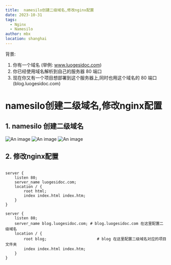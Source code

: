 ```yaml
---
title:  namesilo创建二级域名,修改nginx配置
date: 2023-10-31
tags:
  - Nginx
  - Namesilo
author: mbx
location: shanghai
---
```


背景:
1. 你有一个域名 (举例: www.luogesidoc.com)
2. 你已经使用域名解析到自己的服务器 80 端口
3. 现在你又有一个项目想部署到这个服务器上,同时也用这个域名的 80 端口 (blog.luogesidoc.com)

# namesilo创建二级域名,修改nginx配置

## 1. namesilo 创建二级域名

![An image](/img/namesilo/namesilo1.jpg)
![An image](/img/namesilo/namesilo2.jpg)
![An image](/img/namesilo/namesilo3.jpg)


## 2. 修改nginx配置

```shell

server {
    listen 80;
    server_name luogesidoc.com;
    location / {
        root html;
        index index.html index.htm;
    }
}

server {
    listen 80;
    server_name blog.luogesidoc.com; # blog.luogesidoc.com 在这里配置二级域名
    location / {
        root blog;                      # blog 在这里配置二级域名对应的项目文件夹
        index index.html index.htm;
    }
}

```